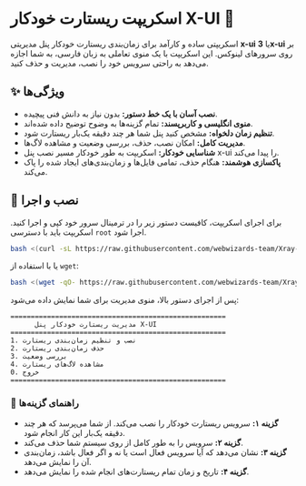 # اسکریپت ریستارت خودکار X-UI 🚀

اسکریپتی ساده و کارآمد برای زمان‌بندی ریستارت خودکار پنل مدیریتی **x-ui** یا **3x-ui** بر روی سرورهای لینوکس. این اسکریپت با یک منوی تعاملی به زبان فارسی، به شما اجازه می‌دهد به راحتی سرویس خود را نصب، مدیریت و حذف کنید.

## ✨ ویژگی‌ها

- **نصب آسان با یک خط دستور:** بدون نیاز به دانش فنی پیچیده.
- **منوی انگلیسی و کاربرپسند:** تمام گزینه‌ها به وضوح توضیح داده شده‌اند.
- **تنظیم زمان دلخواه:** مشخص کنید پنل شما هر چند دقیقه یک‌بار ریستارت شود.
- **مدیریت کامل:** امکان نصب، حذف، بررسی وضعیت و مشاهده لاگ‌ها.
- **شناسایی خودکار:** اسکریپت به طور خودکار مسیر نصب پنل x-ui را پیدا می‌کند.
- **پاکسازی هوشمند:** هنگام حذف، تمامی فایل‌ها و زمان‌بندی‌های ایجاد شده را پاک می‌کند.

## 🚀 نصب و اجرا

برای اجرای اسکریپت، کافیست دستور زیر را در ترمینال سرور خود کپی و اجرا کنید. اسکریپت باید با دسترسی `root` اجرا شود.

```bash
bash <(curl -sL https://raw.githubusercontent.com/webwizards-team/Xray-Restart/refs/heads/main/install.sh)
```

یا با استفاده از `wget`:

```bash
bash <(wget -qO- https://raw.githubusercontent.com/webwizards-team/Xray-Restart/refs/heads/main/install.sh)
```

پس از اجرای دستور بالا، منوی مدیریت برای شما نمایش داده می‌شود:

```
=====================================================
      مدیریت ریستارت خودکار پنل X-UI
=====================================================
1. نصب و تنظیم زمان‌بندی ریستارت
2. حذف زمان‌بندی ریستارت
3. بررسی وضعیت
4. مشاهده لاگ‌های ریستارت
0. خروج
=====================================================
```

### 📖 راهنمای گزینه‌ها

- **گزینه ۱:** سرویس ریستارت خودکار را نصب می‌کند. از شما می‌پرسد که هر چند دقیقه یک‌بار این کار انجام شود.
- **گزینه ۲:** سرویس را به طور کامل از روی سیستم شما حذف می‌کند.
- **گزینه ۳:** نشان می‌دهد که آیا سرویس فعال است یا نه و اگر فعال باشد، زمان‌بندی آن را نمایش می‌دهد.
- **گزینه ۴:** تاریخ و زمان تمام ریستارت‌های انجام شده را نمایش می‌دهد.
